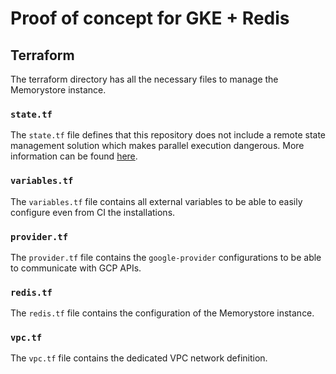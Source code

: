 # Proof of concept for GKE + Redis

## Terraform

The terraform directory has all the necessary files to manage the Memorystore instance.

### `state.tf`

The `state.tf` file defines that this repository does not include a remote state management solution which makes parallel execution dangerous. More information can be found [here](https://medium.com/devops-mojo/terraform-remote-states-overview-what-is-terraform-remote-state-storage-introduction-936223a0e9d0).

### `variables.tf`

The `variables.tf` file contains all external variables to be able to easily configure even from CI the installations.

### `provider.tf`

The `provider.tf` file contains the `google-provider` configurations to be able to communicate with GCP APIs.

### `redis.tf`

The `redis.tf` file contains the configuration of the Memorystore instance.

### `vpc.tf`

The `vpc.tf` file contains the dedicated VPC network definition.
